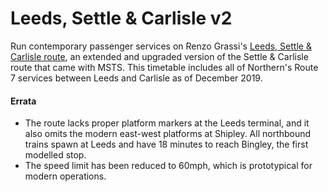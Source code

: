 # Leeds, Settle & Carlisle v2

Run contemporary passenger services on Renzo Grassi's [Leeds, Settle & Carlisle route](http://www.ildeposito.net/Files/Scenari/LeSeCa2.htm), an extended and upgraded version of the Settle & Carlisle route that came with MSTS. This timetable includes all of Northern's Route 7 services between Leeds and Carlisle as of December 2019.

#### Errata

* The route lacks proper platform markers at the Leeds terminal, and it also omits the modern east-west platforms at Shipley. All northbound trains spawn at Leeds and have 18 minutes to reach Bingley, the first modelled stop.
* The speed limit has been reduced to 60mph, which is prototypical for modern operations.
